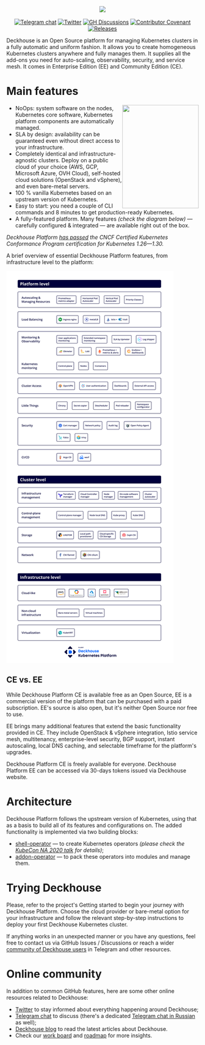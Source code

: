 <p align="center">
  <img src="https://raw.githubusercontent.com/deckhouse/deckhouse/main/docs/site/images/d8-small-logo.png"/>
</p>

<p align="center">
  <a href="https://t.me/deckhouse"><img src="https://img.shields.io/badge/telegram-chat-179cde.svg?logo=telegram" alt="Telegram chat"></a>
  <a href="https://twitter.com/deckhouseio"><img src="https://img.shields.io/twitter/follow/deckhouseio?label=%40deckhouseio&style=flat-square" alt="Twitter"></a>
  <a href="https://github.com/deckhouse/deckhouse/discussions"><img src="https://img.shields.io/github/discussions/deckhouse/deckhouse" alt="GH Discussions"/></a>
  <a href="CODE_OF_CONDUCT.md"><img src="https://img.shields.io/badge/Contributor%20Covenant-2.1-4baaaa.svg" alt="Contributor Covenant"></a>
  <a href="https://releases.deckhouse.io"><img src="https://img.shields.io/badge/releases-releases.deckhouse.io-blueviolet" alt="Releases"></a>
</p>

Deckhouse is an Open Source platform for managing Kubernetes clusters in a fully automatic and uniform fashion. It allows you to create homogeneous Kubernetes clusters anywhere and fully manages them. It supplies all the add-ons you need for auto-scaling, observability, security, and service mesh. It comes in Enterprise Edition (EE) and Community Edition (CE).

# Main features

<img align="right" width="200" height="270" src="docs/site/images/cncf-certified-kubernetes.png">

- NoOps: system software on the nodes, Kubernetes core software, Kubernetes platform components are automatically managed.
- SLA by design: availability can be guaranteed even without direct access to your infrastructure.
- Completely identical and infrastructure-agnostic clusters. Deploy on a public cloud of your choice (AWS, GCP, Microsoft Azure, OVH Cloud), self-hosted cloud solutions (OpenStack and vSphere), and even bare-metal servers.
- 100 % vanilla Kubernetes based on an upstream version of Kubernetes.
- Easy to start: you need a couple of CLI commands and 8 minutes to get production-ready Kubernetes.
- A fully-featured platform. Many features *(check the diagram below)* — carefully configured & integrated — are available right out of the box.

_Deckhouse Platform [has passed](https://landscape.cncf.io/?view-mode=card&item=platform--certified-kubernetes-distribution--flant-deckhouse#app-definition-and-development--application-definition-image-build) the CNCF Certified Kubernetes Conformance Program certification for Kubernetes 1.26—1.30._

A brief overview of essential Deckhouse Platform features, from infrastructure level to the platform:

<img src="https://raw.githubusercontent.com/deckhouse/deckhouse/main/docs/site/images/diagrams/structure.svg">

## CE vs. EE

While Deckhouse Platform CE is available free as an Open Source, EE is a commercial version of the platform that can be purchased with a paid subscription. EE's source is also open, but it's neither Open Source nor free to use.

EE brings many additional features that extend the basic functionality provided in CE. They include OpenStack & vSphere integration, Istio service mesh, multitenancy, enterprise-level security, BGP support, instant autoscaling, local DNS caching, and selectable timeframe for the platform's upgrades.

Deckhouse Platform CE is freely available for everyone. Deckhouse Platform EE can be accessed via 30-days tokens issued via Deckhouse website.

# Architecture

Deckhouse Platform follows the upstream version of Kubernetes, using that as a basis to build all of its features and configurations on. The added functionality is implemented via two building blocks:

- [shell-operator](https://github.com/flant/shell-operator) — to create Kubernetes operators *(please check the [KubeCon NA 2020 talk](https://www.youtube.com/watch?v=we0s4ETUBLc) for details)*;
- [addon-operator](https://github.com/flant/addon-operator) — to pack these operators into modules and manage them.

# Trying Deckhouse

Please, refer to the project's Getting started to begin your journey with Deckhouse Platform. Choose the cloud provider or bare-metal option for your infrastructure and follow the relevant step-by-step instructions to deploy your first Deckhouse Kubernetes cluster.

If anything works in an unexpected manner or you have any questions, feel free to contact us via GitHub Issues / Discussions or reach a wider [community of Deckhouse users](#online-community) in Telegram and other resources.

# Online community

In addition to common GitHub features, here are some other online resources related to Deckhouse:

* [Twitter](https://twitter.com/deckhouseio) to stay informed about everything happening around Deckhouse;
* [Telegram chat](https://t.me/deckhouse) to discuss (there's a dedicated [Telegram chat in Russian](https://t.me/deckhouse_ru) as well);
* [Deckhouse blog](https://blog.deckhouse.io/) to read the latest articles about Deckhouse.
* Check our [work board](https://github.com/orgs/deckhouse/projects/2) and [roadmap](https://github.com/orgs/deckhouse/projects/6) for more insights.

